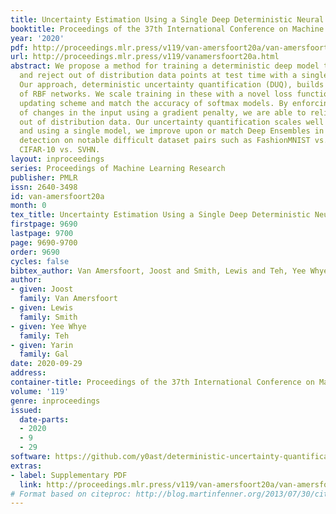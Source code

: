 ```yaml
---
title: Uncertainty Estimation Using a Single Deep Deterministic Neural Network
booktitle: Proceedings of the 37th International Conference on Machine Learning
year: '2020'
pdf: http://proceedings.mlr.press/v119/van-amersfoort20a/van-amersfoort20a.pdf
url: http://proceedings.mlr.press/v119/vanamersfoort20a.html
abstract: We propose a method for training a deterministic deep model that can find
  and reject out of distribution data points at test time with a single forward pass.
  Our approach, deterministic uncertainty quantification (DUQ), builds upon ideas
  of RBF networks. We scale training in these with a novel loss function and centroid
  updating scheme and match the accuracy of softmax models. By enforcing detectability
  of changes in the input using a gradient penalty, we are able to reliably detect
  out of distribution data. Our uncertainty quantification scales well to large datasets,
  and using a single model, we improve upon or match Deep Ensembles in out of distribution
  detection on notable difficult dataset pairs such as FashionMNIST vs. MNIST, and
  CIFAR-10 vs. SVHN.
layout: inproceedings
series: Proceedings of Machine Learning Research
publisher: PMLR
issn: 2640-3498
id: van-amersfoort20a
month: 0
tex_title: Uncertainty Estimation Using a Single Deep Deterministic Neural Network
firstpage: 9690
lastpage: 9700
page: 9690-9700
order: 9690
cycles: false
bibtex_author: Van Amersfoort, Joost and Smith, Lewis and Teh, Yee Whye and Gal, Yarin
author:
- given: Joost
  family: Van Amersfoort
- given: Lewis
  family: Smith
- given: Yee Whye
  family: Teh
- given: Yarin
  family: Gal
date: 2020-09-29
address: 
container-title: Proceedings of the 37th International Conference on Machine Learning
volume: '119'
genre: inproceedings
issued:
  date-parts:
  - 2020
  - 9
  - 29
software: https://github.com/y0ast/deterministic-uncertainty-quantification
extras:
- label: Supplementary PDF
  link: http://proceedings.mlr.press/v119/van-amersfoort20a/van-amersfoort20a-supp.pdf
# Format based on citeproc: http://blog.martinfenner.org/2013/07/30/citeproc-yaml-for-bibliographies/
---
```

